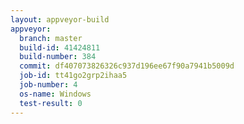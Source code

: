 ```yaml
---
layout: appveyor-build
appveyor:
  branch: master
  build-id: 41424811
  build-number: 384
  commit: df407073826326c937d196ee67f90a7941b5009d
  job-id: tt41go2grp2ihaa5
  job-number: 4
  os-name: Windows
  test-result: 0
---
```


